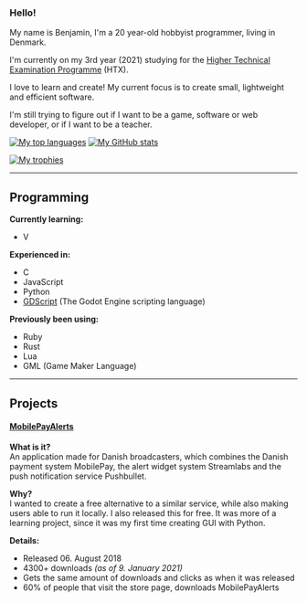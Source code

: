 ### Hello!

My name is Benjamin, I'm a 20 year-old hobbyist programmer, living in Denmark.

I'm currently on my 3rd year (2021) studying for the [Higher Technical Examination Programme](https://en.m.wikipedia.org/wiki/Higher_Technical_Examination_Programme) (HTX).

I love to learn and create! My current focus is to create small, lightweight and efficient software.

I'm still trying to figure out if I want to be a game, software or web developer, or if I want to be a teacher.

[![My top languages](https://github-readme-stats.vercel.app/api/top-langs/?username=benstigsen&layout=compact)](https://github.com/anuraghazra/github-readme-stats)
[![My GitHub stats](https://github-readme-stats.vercel.app/api?username=benstigsen&hide=issues&show_icons=true)](https://github.com/anuraghazra/github-readme-stats)

[![My trophies](https://github-profile-trophy.vercel.app/?username=benstigsen)](https://github.com/ryo-ma/github-profile-trophy)

---

## Programming

**Currently learning:**
- V

**Experienced in:**
- C
- JavaScript
- Python
- [GDScript](https://docs.godotengine.org/en/stable/getting_started/scripting/gdscript/gdscript_basics.html#introduction) (The Godot Engine scripting language)

**Previously been using:**
- Ruby
- Rust
- Lua
- GML (Game Maker Language)

---

## Projects

#### [MobilePayAlerts](https://tearzz.itch.io/mobilepayalerts)  

**What is it?**  
An application made for Danish broadcasters, which combines the Danish payment system MobilePay, the alert widget system Streamlabs and the push notification service Pushbullet.

**Why?**  
I wanted to create a free alternative to a similar service, while also making users able to run it locally. I also released this for free. It was more of a learning project, since it was my first time creating GUI with Python.

**Details:**
  - Released 06. August 2018
  - 4300+ downloads _(as of 9. January 2021)_
  - Gets the same amount of downloads and clicks as when it was released
  - 60% of people that visit the store page, downloads MobilePayAlerts
